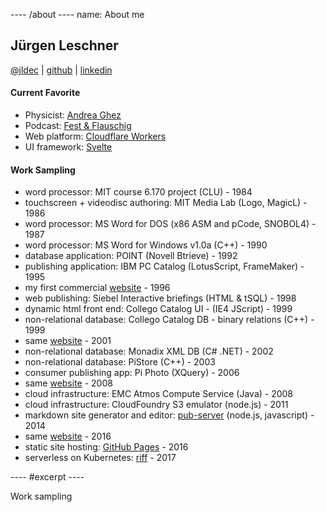 ---- /about ----
name: About me

## Jürgen Leschner

[@jldec](https://twitter.com/jldec) |
[github](https://github.com/jldec?tab=repositories) |
[linkedin](https://www.linkedin.com/in/jldec)

#### Current Favorite

- Physicist: [Andrea Ghez](https://en.wikipedia.org/wiki/Andrea_M._Ghez)
- Podcast: [Fest & Flauschig](https://open.spotify.com/show/1OLcQdw2PFDPG1jo3s0wbp)
- Web platform: [Cloudflare Workers](https://workers.cloudflare.com/)
- UI framework: [Svelte](https://svelte.dev/examples#hello-world)

#### Work Sampling

- word processor: MIT course 6.170 project (CLU) - 1984
- touchscreen + videodisc authoring: MIT Media Lab (Logo, MagicL) - 1986
- word processor: MS Word for DOS (x86 ASM and pCode, SNOBOL4) - 1987
- word processor: MS Word for Windows v1.0a (C++) - 1990
- database application: POINT (Novell Btrieve) - 1992
- publishing application: IBM PC Catalog (LotusScript, FrameMaker) - 1995
- my first commercial [website](https://web.archive.org/web/19961222064651/https://www.fmctraining.com/) - 1996
- web publishing: Siebel Interactive briefings (HTML & tSQL) - 1998
- dynamic html front end: Collego Catalog UI - (IE4 JScript) - 1999
- non-relational database: Collego Catalog DB - binary relations (C++) - 1999
- same [website](https://web.archive.org/web/20011031190800/https://www.fmctraining.com/) - 2001
- non-relational database: Monadix XML DB (C# .NET) - 2002
- non-relational database: PiStore (C++) - 2003
- consumer publishing app: Pi Photo (XQuery) - 2006
- same [website](https://web.archive.org/web/20081218114833/https://www.fmctraining.com/) - 2008
- cloud infrastructure: EMC Atmos Compute Service (Java) - 2008
- cloud infrastructure: CloudFoundry S3 emulator (node.js) - 2011
- markdown site generator and editor: [pub-server](https://github.com/jldec/pub-server) (node.js, javascript) - 2014
- same [website](https://www.fmctraining.com/) - 2016
- static site hosting: [GitHub Pages](https://pages.github.com) - 2016
- serverless on Kubernetes: [riff](https://projectriff.io) - 2017

---- #excerpt ----

Work sampling
